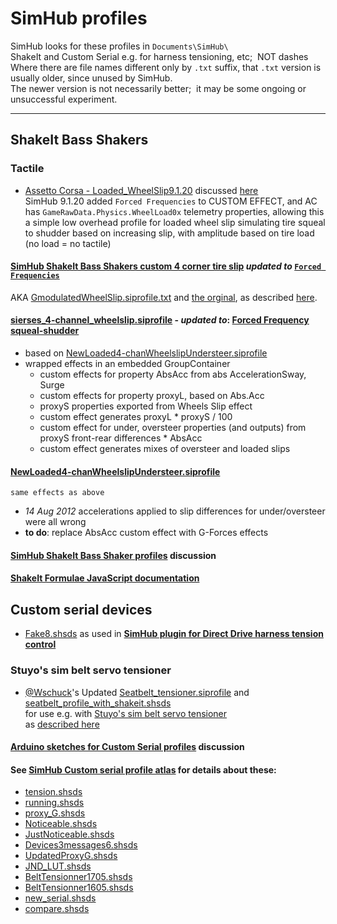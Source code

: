 # SimHub profiles
 SimHub looks for these profiles in `Documents\SimHub\`  
 ShakeIt and Custom Serial e.g. for harness tensioning, etc;&nbsp; NOT dashes  
 Where there are file names different only by `.txt` suffix, that `.txt` version is usually older, since unused by SimHub.  
 The newer version is not necessarily better;&nbsp; it may be some ongoing or unsuccessful experiment.  

---

## ShakeIt Bass Shakers
### Tactile
- [Assetto Corsa - Loaded_WheelSlip9.1.20](<Assetto Corsa - Loaded_WheelSlip9.1.20.siprofile>)  discussed [here](https://www.racedepartment.com/threads/simhub-shakeit-bass-shakers-custom-4-corner-tire-slip.198455/post-3739847)  
	SimHub 9.1.20 added `Forced Frequencies` to CUSTOM EFFECT, and AC has `GameRawData.Physics.WheelLoad0x` telemetry properties, 
    allowing this a simple low overhead profile for loaded wheel slip simulating tire squeal to shudder based on increasing slip, with amplitude based on tire load (no load = no tactile)  
#### [SimHub ShakeIt Bass Shakers custom 4 corner tire slip](GmodulatedWheelSlip.siprofile.txt) *updated to* [`Forced Frequencies`](Any%20Game%20-%204-channel%20wheelslip%20-%20CUSTOM%20Forced%20Frequency.siprofile) 
   AKA [GmodulatedWheelSlip.siprofile.txt](https://www.racedepartment.com/threads/simhub-shakeit-bass-shakers-custom-4-corner-tire-slip.198455/)
   and [the orginal](GmodulatedWheelSlip.siprofile), as described [here](https://blekenbleu.github.io/pedals/#Simshakeseat).  
#### [sierses_4-channel_wheelslip.siprofile](sierses_4-channel_wheelslip.siprofile) - *updated to*: [Forced Frequency squeal-shudder](<Any Game - 4-channel wheelslip mix - CUSTOM Forced Frequency.siprofile>)  
- based on [NewLoaded4-chanWheelslipUndersteer.siprofile](NewLoaded4-chanWheelslipUndersteer.siprofile)
- wrapped effects in an embedded GroupContainer
    - custom effects for property AbsAcc from abs AccelerationSway, Surge
    - custom effects for property proxyL, based on Abs.Acc
    - proxyS properties exported from Wheels Slip effect
    - custom effect generates proxyL * proxyS / 100
    - custom effect for under, oversteer properties (and outputs) from proxyS front-rear differences * AbsAcc
    - custom effect generates mixes of oversteer and loaded slips
#### [NewLoaded4-chanWheelslipUndersteer.siprofile](NewLoaded4-chanWheelslipUndersteer.siprofile)  
    same effects as above  
- *14 Aug 2012* accelerations applied to slip differences for under/oversteer were all wrong  
- **to do**: replace AbsAcc custom effect with G-Forces effects  
#### [SimHub ShakeIt Bass Shaker profiles](https://blekenbleu.github.io/pedals/shakeit.htm) discussion
#### [ShakeIt Formulae JavaScript documentation](https://blekenbleu.github.io/pedals/ShakeIt/)  

## Custom serial devices
- [Fake8.shsds](Fake8.shsds) as used in [**SimHub plugin for Direct Drive harness tension control**](https://github.com/blekenbleu/Direct-Drive-harness-tension-tester)
### Stuyo's sim belt servo tensioner  
- [@Wschuck](https://discord.com/channels/299259397060689920/1075603500609839246/1077844957274062888)'s Updated [Seatbelt_tensioner.siprofile](Seatbelt_tensioner.siprofile)
   and [seatbelt_profile_with_shakeit.shsds](seatbelt_profile_with_shakeit.shsds)  
  for use e.g. with [Stuyo's sim belt servo tensioner](https://github.com/blekenbleu/Arduino-Blue-Pill/tree/main/Blue_ASCII_Servo)  
  as [described here](https://blekenbleu.github.io/Arduino/Blue_ASCII_Servo/)
#### [Arduino sketches for Custom Serial profiles](https://blekenbleu.github.io/Arduino/SimHubCustomSerial) discussion
#### See [SimHub Custom serial profile atlas](https://blekenbleu.github.io/Arduino/shsds.htm) for details about these:  
   - [tension.shsds](tension.shsds.txt)
   - [running.shsds](running.shsds)
   - [proxy_G.shsds](proxy_G.shsds.txt)
   - [Noticeable.shsds](Noticeable.shsds.txt)
   - [JustNoticeable.shsds](JustNoticeable.shsds)
   - [Devices3messages6.shsds](Devices3messages6.shsds)
   - [UpdatedProxyG.shsds](UpdatedProxyG.shsds)
   - [JND_LUT.shsds](JND_LUT.shsds)
   - [BeltTensionner1705.shsds ](BeltTensionner1705.shsds )
   - [BeltTensionner1605.shsds](BeltTensionner1605.shsds)
   - [new_serial.shsds](new_serial.shsds)
   - [compare.shsds](compare.shsds)
